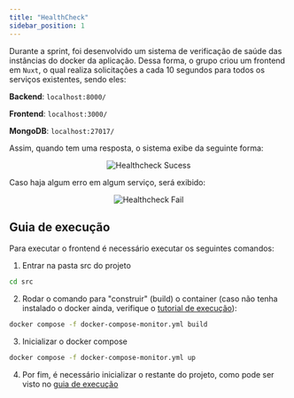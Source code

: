 ```yaml
---
title: "HealthCheck"
sidebar_position: 1
---
```


Durante a sprint, foi desenvolvido um sistema de verificação de saúde das instâncias do docker da aplicação. Dessa forma, o grupo criou um frontend em `Nuxt`, o qual realiza solicitações a cada 10 segundos para todos os serviços existentes, sendo eles: 

**Backend**: `localhost:8000/` 

**Frontend**: `localhost:3000/` 

**MongoDB**: `localhost:27017/` 

Assim, quando tem uma resposta, o sistema exibe da seguinte forma: 

<div align="center">

![Healthcheck Sucess](/img/HealthCheckPositivo.png)

</div>

Caso haja algum erro em algum serviço, será exibido: 

<div align="center">

![Healthcheck Fail](/img/HealthCheckFail.png)

</div>

## Guia de execução 

Para executar o frontend é necessário executar os seguintes comandos:

1. Entrar na pasta src do projeto

```bash
cd src
```

2. Rodar o comando para "construir" (build) o container (caso não tenha instalado o docker ainda, verifique o [tutorial de execução](/documentacao/docs/Sprint%203/guia-de-execucao.md)):

```bash
docker compose -f docker-compose-monitor.yml build
```

3. Inicializar o docker compose 

```bash
docker compose -f docker-compose-monitor.yml up
```

4. Por fim, é necessário inicializar o restante do projeto, como pode ser visto no [guia de execução](/documentacao/docs/Sprint%203/guia-de-execucao.md)